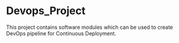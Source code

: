# Devops_Project

This project contains software modules which can be used to create DevOps pipeline for Continuous Deployment.
